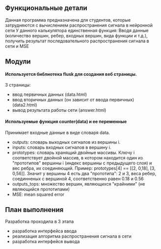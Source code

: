 ## Функциональные детали

Данная программа предназначена для студентов, которые затрудняются с вычислением распространения сигнала в нейронной сети
У данного калькулятора единственная функция: Вводя данные (количество вершин, ребер, входных вершин, вида функции и т.д.), получить результат последовательного распространения сигнала в сети и MSE

## Модули
#### Используется библиотека flusk для создания веб страницы. 
3 страницы: 
- ввод первичных данных (data.html)
- ввод вторичных данных (он зависит от ввода первичных) (data2.html)
- вывод результата работы сети (answer.html)

#### Используемые функция counter(data) и ее переменные
Принимает входные данные в виде словаря data. 
- outputs: словарь выходных сигналов из вершины i.
- inputs: словарь входных сигналов в вершину i.
- prototypes: словарь хранящий двойные массивы. Ключу i соответствует двойной массив, в котором находится один из "прототипов" вершины i (индекс вершины с предыдущего слоя) и вес ребра, их соединяющий. Пример: prototypes[4] == [[2, 0,18], [3, 0,56]]. Значит у вершины 4 есть два "прототипа": 2 и 3, веса ребер, соединненых с вершиной 4, соответственно равен 0.18 и 0.56
- outputs_tops: множество вершин, являющихся "крайними" (не являющийся прототипами)
- MSE: mean squared error

## План выполнения
Разработка проходила в 3 этапа
- разработка интерфейса ввода
- реализация алгоритма распространения сигнала в сети
- разработка интерфейся вывода

